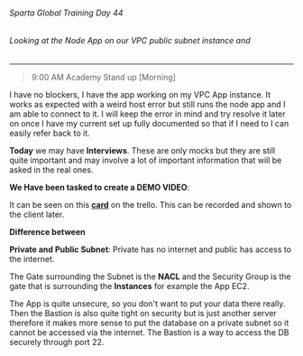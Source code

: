###### Sparta Global Training Day 44
###### Looking at the Node App on our VPC public subnet instance and 
___

> 9:00 AM Academy Stand up [Morning]

I have no blockers, I have the app working on my VPC App instance. It works as expected with a weird host error but still runs the node app and I am able to connect to it. I will keep the error in mind and try resolve it later on once I have my current set up fully documented so that if I need to I can easily refer back to it.

**Today** we may have **Interviews**. These are only mocks but they are still quite important and may involve a lot of important information that will be asked in the real ones.

**We Have been tasked to create a DEMO VIDEO**:

It can be seen on this [**card**](https://trello.com/c/M0to4ePp/207-making-small-demo-videos) on the trello. This can be recorded and shown to the client later.

**Difference between**

**Private and Public Subnet**: Private has no internet and public has access to the internet.

The Gate surrounding the Subnet is the **NACL** and the Security Group is the gate that is surrounding the **Instances** for example the App EC2.

The App is quite unsecure, so you don't want to put your data there really. Then the Bastion is also quite tight on security but is just another server therefore it makes more sense to put the database on a private subnet so it cannot be accessed via the internet. The Bastion is a way to access the DB securely through port 22.

